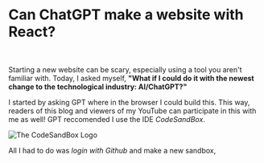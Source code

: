 # Can ChatGPT make a website with React?
<br>

Starting a new website can be scary, especially using a tool you aren't familiar with. Today, I asked myself, **"What if I could do it with the newest change to the technological industry: AI/ChatGPT?"**

I started by asking GPT where in the browser I could build this. This way, readers of this blog and viewers of my YouTube can participate in this with me as well! 
GPT reccomended I use the IDE *CodeSandBox*. 

 ![The CodeSandBox Logo](https://external-content.duckduckgo.com/iu/?u=https%3A%2F%2Fimage4.owler.com%2Flogo%2Fcodesandbox_owler_20210408_161100_original.jpg&f=1&nofb=1&ipt=655bcedacecc8350e5f9f1bfc4c94149f673abe4f1b33dc9670bdf6d29ccb41c&ipo=images)

All I had to do was *login with Github* and make a new sandbox, 
